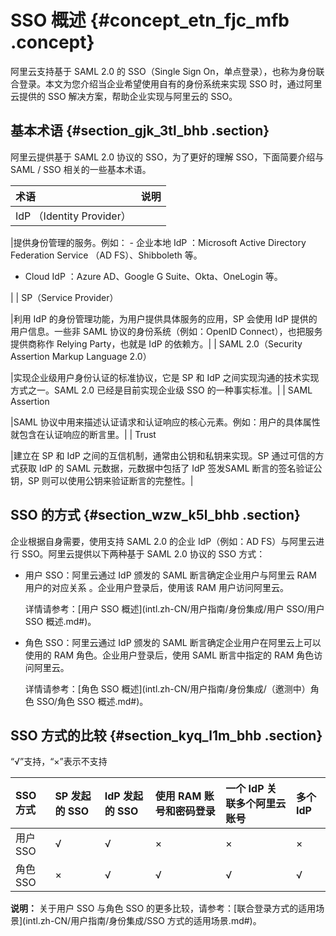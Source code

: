 # SSO 概述 {#concept_etn_fjc_mfb .concept}

阿里云支持基于 SAML 2.0 的 SSO（Single Sign On，单点登录），也称为身份联合登录。本文为您介绍当企业希望使用自有的身份系统来实现 SSO 时，通过阿里云提供的 SSO 解决方案，帮助企业实现与阿里云的 SSO。

## 基本术语 {#section_gjk_3tl_bhb .section}

阿里云提供基于 SAML 2.0 协议的 SSO，为了更好的理解 SSO，下面简要介绍与 SAML / SSO 相关的一些基本术语。

|术语|说明|
|:-|:-|
| IdP （Identity Provider）

 |提供身份管理的服务。例如： -   企业本地 IdP ：Microsoft Active Directory Federation Service （AD FS）、Shibboleth 等。
-   Cloud IdP ：Azure AD、Google G Suite、Okta、OneLogin 等。

 |
| SP（Service Provider）

 |利用 IdP 的身份管理功能，为用户提供具体服务的应用，SP 会使用 IdP 提供的用户信息。一些非 SAML 协议的身份系统（例如：OpenID Connect），也把服务提供商称作 Relying Party，也就是 IdP 的依赖方。|
| SAML 2.0（Security Assertion Markup Language 2.0）

 |实现企业级用户身份认证的标准协议，它是 SP 和 IdP 之间实现沟通的技术实现方式之一。SAML 2.0 已经是目前实现企业级 SSO 的一种事实标准。|
| SAML Assertion

 |SAML 协议中用来描述认证请求和认证响应的核心元素。例如：用户的具体属性就包含在认证响应的断言里。|
| Trust

 |建立在 SP 和 IdP 之间的互信机制，通常由公钥和私钥来实现。SP 通过可信的方式获取 IdP 的 SAML 元数据，元数据中包括了 IdP 签发SAML 断言的签名验证公钥，SP 则可以使用公钥来验证断言的完整性。|

## SSO 的方式 {#section_wzw_k5l_bhb .section}

企业根据自身需要，使用支持 SAML 2.0 的企业 IdP（例如：AD FS）与阿里云进行 SSO。阿里云提供以下两种基于 SAML 2.0 协议的 SSO 方式：

-   用户 SSO：阿里云通过 IdP 颁发的 SAML 断言确定企业用户与阿里云 RAM 用户的对应关系 。企业用户登录后，使用该 RAM 用户访问阿里云。

    详情请参考：[用户 SSO 概述](intl.zh-CN/用户指南/身份集成/用户 SSO/用户 SSO 概述.md#)。

-   角色 SSO：阿里云通过 IdP 颁发的 SAML 断言确定企业用户在阿里云上可以使用的 RAM 角色。企业用户登录后，使用 SAML 断言中指定的 RAM 角色访问阿里云。

    详情请参考：[角色 SSO 概述](intl.zh-CN/用户指南/身份集成/（邀测中）角色 SSO/角色 SSO 概述.md#)。


## SSO 方式的比较 {#section_kyq_l1m_bhb .section}

“√”支持，“×”表示不支持

|SSO 方式|SP 发起的 SSO|IdP 发起的 SSO|使用 RAM 账号和密码登录|一个 IdP 关联多个阿里云账号|多个 IdP|
|:-----|:---------|:----------|:-------------|:---------------|:-----|
|用户 SSO|√|√|×|×|×|
|角色 SSO|×|√|√|√|√|

**说明：** 关于用户 SSO 与角色 SSO 的更多比较，请参考：[联合登录方式的适用场景](intl.zh-CN/用户指南/身份集成/SSO 方式的适用场景.md#)。

